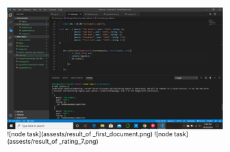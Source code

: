 ![node task](assests/interns.js_result.png)
![node task](assests/result_of _first_document.png)
![node task](assests/result_of _rating_7.png)
